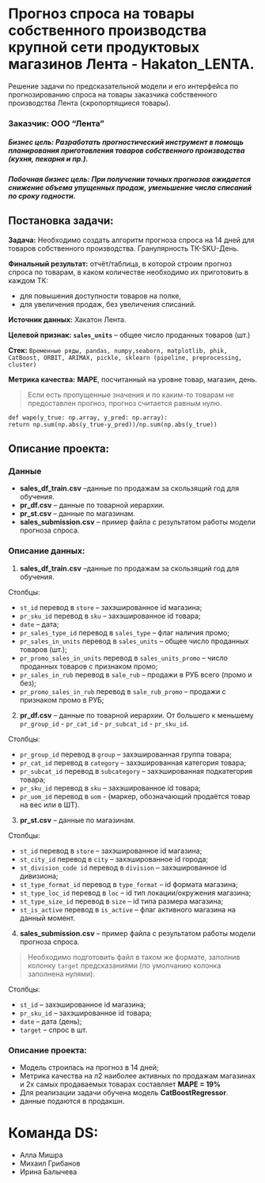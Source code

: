 # Прогноз спроса на товары собственного производства крупной сети продуктовых магазинов Лента - Hakaton_LENTA.
Решение задачи по предсказательной модели и его интерфейса по прогнозированию спроса на товары заказчика собственного производства Лента (скропортящиеся товары).

### **Заказчик**: ООО “Лента”

##### **Бизнес цель:** Разработать прогностический инструмент в помощь планирования приготовления товаров собственного производства (кухня, пекарня и пр.).

##### **Побочная бизнес цель:** При получении точных прогнозов ожидается снижение объема упущенных продаж, уменьшение числа списаний по сроку годности.

## **Постановка задачи**:
**Задача:** Необходимо создать алгоритм прогноза спроса на 14 дней для товаров собственного производства. Гранулярность ТК-SKU-День.

**Финальный результат:** отчёт/таблица, в которой строим прогноз спроса по товарам, в каком количестве необходимо их приготовить в каждом ТК:
- для повышения доступности товаров на полке,
- для увеличения продаж, без увеличения списаний.

**Источник данных:** Хакатон Лента.

**Целевой признак:** **`sales_units`** – общее число проданных товаров (шт.)

**Стек:** `Временные ряды, pandas, numpy,seaborn, matplotlib, phik, CatBoost, ORBIT, ARIMAX, pickle, sklearn (pipeline, preprocessing, cluster)`

**Метрика качества:** **MAPE**, посчитанный на уровне товар, магазин, день.
> Если есть пропущенные значения и по каким-то товарам не предоставлен прогноз, прогноз считается равным нулю.
```
def wape(y_true: np.array, y_pred: np.array):
return np.sum(np.abs(y_true-y_pred))/np.sum(np.abs(y_true))
```
## **Описание проекта:**

### **Данные**
- **sales_df_train.csv** –данные по продажам за скользящий год для обучения.
- **pr_df.csv** – данные по товарной иерархии.
- **pr_st.csv** – данные по магазинам.
- **sales_submission.csv** – пример файла с результатом работы модели прогноза спроса.

### **Описание данных:**
1. **sales_df_train.csv** –данные по продажам за скользящий год для обучения.

Столбцы:
- `st_id` перевод в `store` – захэшированное id магазина;
- `pr_sku_id` перевод в `sku` – захэшированное id товара;
- `date` – дата;
- `pr_sales_type_id` перевод в `sales_type` – флаг наличия промо;
- `pr_sales_in_units` перевод в `sales_units` – общее число проданных товаров (шт.);
- `pr_promo_sales_in_units` перевод в `sales_units_promo` – число проданных товаров с признаком промо;
- `pr_sales_in_rub` перевод в `sale_rub` – продажи в РУБ всего (промо и без);
- `pr_promo_sales_in_rub` перевод в `sale_rub_promo` – продажи с признаком промо в РУБ;

2. **pr_df.csv** – данные по товарной иерархии.
От большего к меньшему `pr_group_id` - `pr_cat_id` - `pr_subcat_id` - `pr_sku_id`.

Столбцы:
- `pr_group_id` перевод в `group` – захэшированная группа товара;
- `pr_cat_id` перевод в `category` – захэшированная категория товара;
- `pr_subcat_id` перевод в `subcategory` – захэшированная подкатегория товара;
- `pr_sku_id` перевод в `sku` – захэшированное id товара;
- `pr_uom_id` перевод в `uom` - (маркер, обозначающий продаётся товар на вес или в ШТ).

3. **pr_st.csv** – данные по магазинам.

Столбцы:
- `st_id` перевод в `store` – захэшированное id магазина;
- `st_city_id` перевод в `city` – захэшированное id города;
- `st_division_code id` перевод в `division` – захэшированное id дивизиона;
- `st_type_format_id` перевод в `type_format` – id формата магазина;
- `st_type_loc_id` перевод в `loc` – id тип локации/окружения магазина;
- `st_type_size_id` перевод в `size` – id типа размера магазина;
- `st_is_active` перевод в `is_active` – флаг активного магазина на данный момент.

4. **sales_submission.csv** – пример файла с результатом работы модели прогноза спроса.
> Необходимо подготовить файл в таком же формате, заполнив колонку `target` предсказаниями (по умолчанию колонка заполнена нулями).

Столбцы:
- `st_id` – захэшированное id магазина;
- `pr_sku_id` – захэшированное id товара;
- `date` – дата (день);
- `target` – спрос в шт.

### **Описание проекта:**
- Модель строилась на прогноз в 14 дней;
- Метрика качества на л2 наиболее активных по продажам магазинах и 2х самых продаваемых товарах составляет **MAPE = 19%**
- Для реализации задачи обучена модель **CatBoostRegressor**.
- данные подаются в продакшн.

# Команда DS:
- Алла Мишра
- Михаил Грибанов
- Ирина Балычева 
